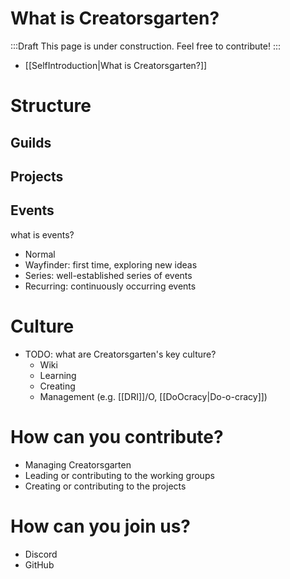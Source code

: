 # What is Creatorsgarten?

:::Draft
This page is under construction. Feel free to contribute!
:::

- [[SelfIntroduction|What is Creatorsgarten?]]

# Structure

## Guilds

## Projects

## Events
what is events?
- Normal
- Wayfinder: first time, exploring new ideas
- Series: well-established series of events
- Recurring: continuously occurring events

# Culture

- TODO: what are Creatorsgarten's key culture?
  - Wiki
  - Learning
  - Creating
  - Management (e.g. [[DRI]]/O, [[DoOcracy|Do-o-cracy]])

# How can you contribute?

- Managing Creatorsgarten
- Leading or contributing to the working groups
- Creating or contributing to the projects

# How can you join us?

- Discord
- GitHub